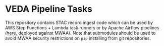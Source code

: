 # VEDA Pipeline Tasks
This repository contains STAC record ingest code which can be used by AWS Step Functions + Lambda task runners or by Apache Airflow pipelines ([here](https://github.com/NASA-IMPACT/veda-data-airflow), deployed against MWAA). Note that submodules should be used to avoid MWAA security restrictions on `pip` installing from git repositories.